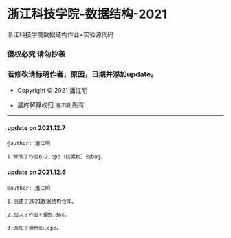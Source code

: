 # 浙江科技学院-数据结构-2021
浙江科技学院数据结构作业+实验源代码

### 侵权必究 请勿抄袭

### 若修改请标明作者，原因，日期并添加update。

- Copyright © 2021 潘江明

- 最终解释权归 `潘江明` 所有

*******
#### update on 2021.12.7

`@author: 潘江明`
```
1.修改了作业6-2.cpp（线索树）的bug。
```




#### update on 2021.12.6 

```@author: 潘江明```
```
1.创建了2021数据结构仓库。

2.加入了作业+报告.doc。

3.添加了源代码.cpp。
```
